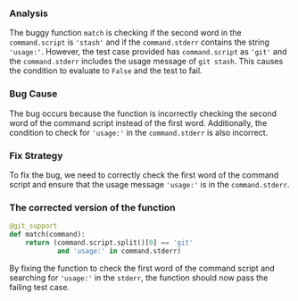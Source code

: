### Analysis
The buggy function `match` is checking if the second word in the `command.script` is `'stash'` and if the `command.stderr` contains the string `'usage:'`. However, the test case provided has `command.script` as `'git'` and the `command.stderr` includes the usage message of `git stash`. This causes the condition to evaluate to `False` and the test to fail.

### Bug Cause
The bug occurs because the function is incorrectly checking the second word of the command script instead of the first word. Additionally, the condition to check for `'usage:'` in the `command.stderr` is also incorrect.

### Fix Strategy
To fix the bug, we need to correctly check the first word of the command script and ensure that the usage message `'usage:'` is in the `command.stderr`.

### The corrected version of the function
```python
@git_support
def match(command):
    return (command.script.split()[0] == 'git'
            and 'usage:' in command.stderr)
``` 

By fixing the function to check the first word of the command script and searching for `'usage:'` in the `stderr`, the function should now pass the failing test case.